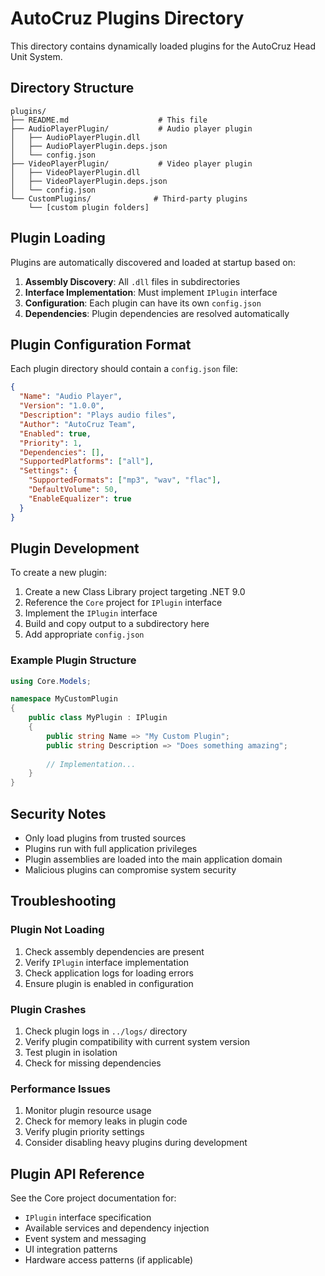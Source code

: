 # AutoCruz Plugins Directory

This directory contains dynamically loaded plugins for the AutoCruz Head Unit System.

## Directory Structure

```
plugins/
├── README.md                    # This file
├── AudioPlayerPlugin/           # Audio player plugin
│   ├── AudioPlayerPlugin.dll
│   ├── AudioPlayerPlugin.deps.json
│   └── config.json
├── VideoPlayerPlugin/           # Video player plugin
│   ├── VideoPlayerPlugin.dll
│   ├── VideoPlayerPlugin.deps.json
│   └── config.json
└── CustomPlugins/              # Third-party plugins
    └── [custom plugin folders]
```

## Plugin Loading

Plugins are automatically discovered and loaded at startup based on:

1. **Assembly Discovery**: All `.dll` files in subdirectories
2. **Interface Implementation**: Must implement `IPlugin` interface
3. **Configuration**: Each plugin can have its own `config.json`
4. **Dependencies**: Plugin dependencies are resolved automatically

## Plugin Configuration Format

Each plugin directory should contain a `config.json` file:

```json
{
  "Name": "Audio Player",
  "Version": "1.0.0",
  "Description": "Plays audio files",
  "Author": "AutoCruz Team",
  "Enabled": true,
  "Priority": 1,
  "Dependencies": [],
  "SupportedPlatforms": ["all"],
  "Settings": {
    "SupportedFormats": ["mp3", "wav", "flac"],
    "DefaultVolume": 50,
    "EnableEqualizer": true
  }
}
```

## Plugin Development

To create a new plugin:

1. Create a new Class Library project targeting .NET 9.0
2. Reference the `Core` project for `IPlugin` interface
3. Implement the `IPlugin` interface
4. Build and copy output to a subdirectory here
5. Add appropriate `config.json`

### Example Plugin Structure

```csharp
using Core.Models;

namespace MyCustomPlugin
{
    public class MyPlugin : IPlugin
    {
        public string Name => "My Custom Plugin";
        public string Description => "Does something amazing";
        
        // Implementation...
    }
}
```

## Security Notes

- Only load plugins from trusted sources
- Plugins run with full application privileges
- Plugin assemblies are loaded into the main application domain
- Malicious plugins can compromise system security

## Troubleshooting

### Plugin Not Loading
1. Check assembly dependencies are present
2. Verify `IPlugin` interface implementation
3. Check application logs for loading errors
4. Ensure plugin is enabled in configuration

### Plugin Crashes
1. Check plugin logs in `../logs/` directory
2. Verify plugin compatibility with current system version
3. Test plugin in isolation
4. Check for missing dependencies

### Performance Issues
1. Monitor plugin resource usage
2. Check for memory leaks in plugin code
3. Verify plugin priority settings
4. Consider disabling heavy plugins during development

## Plugin API Reference

See the Core project documentation for:
- `IPlugin` interface specification
- Available services and dependency injection
- Event system and messaging
- UI integration patterns
- Hardware access patterns (if applicable)